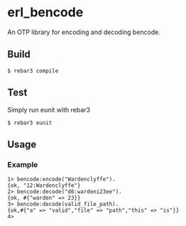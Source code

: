 # erl_bencode


An OTP library for encoding and decoding bencode.

## Build

    $ rebar3 compile


## Test

Simply run eunit with rebar3

    $ rebar3 eunit


## Usage

### Example

```
1> bencode:encode("Wardenclyffe").
{ok, "12:Wardenclyffe"}
2> bencode:decode("d6:wardeni23ee").
{ok, #{"warden" => 23}}
3> bencode:decode(valid_file_path).
{ok,#{"a" => "valid","file" => "path","this" => "is"}}
4> 
```

